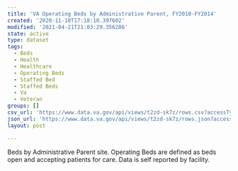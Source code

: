 ```yaml
---
title: 'VA Operating Beds by Administrative Parent, FY2010-FY2014'
created: '2020-11-10T17:18:10.397602'
modified: '2021-04-21T21:03:29.356286'
state: active
type: dataset
tags:
  - Beds
  - Health
  - Healthcare
  - Operating Beds
  - Staffed Bed
  - Staffed Beds
  - Va
  - Veteran
groups: []
csv_url: 'https://www.data.va.gov/api/views/t2zd-sk7z/rows.csv?accessType=DOWNLOAD'
json_url: 'https://www.data.va.gov/api/views/t2zd-sk7z/rows.json?accessType=DOWNLOAD'
layout: post

---
```

<p>Beds by Administrative Parent site. Operating Beds are defined as beds open and accepting patients for care. Data is self reported by facility.</p>
